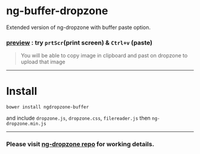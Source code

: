 # ng-buffer-dropzone
Extended version of ng-dropzone with buffer paste option.

### [preview](https://rawgit.com/thatisuday/ng-buffer-dropzone/master/test/test.html) : try `prtScr`(print screen) & `Ctrl+v` (paste)

> You will be able to copy image in clipboard and past on dropzone to upload that image

***

# Install
```
bower install ngdropzone-buffer
```
and include `dropzone.js`, `dropzone.css`, `filereader.js` then `ng-dropzone.min.js`

***

### Please visit **[ng-dropzone repo](https://github.com/thatisuday/ng-dropzone)** for working details.




